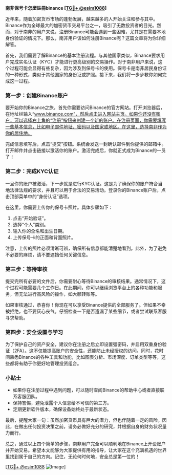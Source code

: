 **南非保号卡怎麽註冊binance [[TG💪+ @esim1088](https://t.me/s/esim1088)]**

近年来，随着加密货币市场的蓬勃发展，越来越多的人开始关注和参与其中。Binance作为全球最大的加密货币交易平台之一，吸引了无数投资者的目光。然而，对于南非的用户来说，注册Binance可能会遇到一些困难，尤其是在需要本地身份验证的情况下。那么，南非用户该如何注册Binance呢？这篇文章将为你详细解答。

首先，我们需要了解Binance的基本注册流程。与其他国家类似，Binance要求用户完成实名认证（KYC）才能进行更高级别的交易操作。对于南非用户来说，这个过程可能会显得有些复杂，因为涉及到保号卡的使用。保号卡是南非居民身份证的一种形式，类似于其他国家的身份证或护照。接下来，我们将一步步教你如何完成这一过程。

### **第一步：创建Binance账户**

要开始你的Binance之旅，首先你需要访问Binance的官方网站。打开浏览器后，在地址栏输入“www.binance.com”，然后点击进入网站主页。如果你还没有账户，可以选择右上角的“注册”按钮来创建一个新的账户。在注册页面，你需要填写一些基本信息，比如电子邮件地址、密码以及国家或地区。在这里，选择南非作为你的居住地。

完成信息填写后，点击“提交”按钮。系统会发送一封确认邮件到你提供的邮箱中。打开邮件并点击链接以激活你的账户。激活完成后，你就正式成为Binance的一员了！

### **第二步：完成KYC认证**

一旦你的账户被激活，下一步就是进行KYC认证。这是为了确保你的账户符合当地法律法规的要求，并且可以用于合法的交易活动。登录你的Binance账户后，点击顶部菜单中的“身份认证”选项。

在这里，你需要上传你的保号卡照片。具体步骤如下：

1. 点击“开始验证”。
2. 选择“个人”类别。
3. 输入你的全名和出生日期。
4. 上传保号卡的正面和背面照片。

注意，上传的照片必须清晰可辨，确保所有信息都能清楚地看到。此外，为了避免不必要的麻烦，请不要遮挡任何关键信息。

### **第三步：等待审核**

提交完所有必要的文件后，你需要耐心等待Binance的审核结果。通常情况下，这个过程可能需要几个工作日。在此期间，你可以继续浏览平台上的各种功能和服务，但无法进行高风险的操作，如大额转账等。

如果审核通过，恭喜你！你现在可以享受Binance提供的全部服务了。但如果不幸被拒绝，也不要灰心丧气。仔细检查一下是否遗漏了某些细节，或者尝试联系客服寻求帮助。

### **第四步：安全设置与学习**

为了保护自己的资产安全，建议你在注册之后立即设置强密码，并启用双重身份验证（2FA）。这不仅能提高账户的安全性，还能防止未经授权的访问。同时，花时间熟悉Binance的各种工具和功能，比如图表分析、市场深度、订单类型等等，这些都将有助于你更好地管理投资组合。

### **小贴士**

- 如果你在注册过程中遇到问题，可以随时查阅Binance的帮助中心或者直接联系客服团队。
- 保持警惕，避免泄露个人信息给不可信的第三方。
- 定期更新软件版本，确保设备始终处于最新状态。

最后，提醒大家一句：虽然加密货币具有巨大的潜力，但也伴随着一定的风险。因此，在做出任何投资决策之前，请务必做好充分的研究，并根据自身的财务状况量力而行。

总之，通过以上四个简单的步骤，南非用户完全可以顺利地在Binance上开设账户并开始交易。希望本文能够为大家提供有用的指导，让大家在这个充满机遇的世界里找到属于自己的方向。记住，无论何时何地，安全总是第一位的！

[[TG💪+ @esim1088](https://t.me/s/esim1088) ![Image](https://i.postimg.cc/4NQfJmqS/Snipaste-2025-05-13-00-14-12.png)]